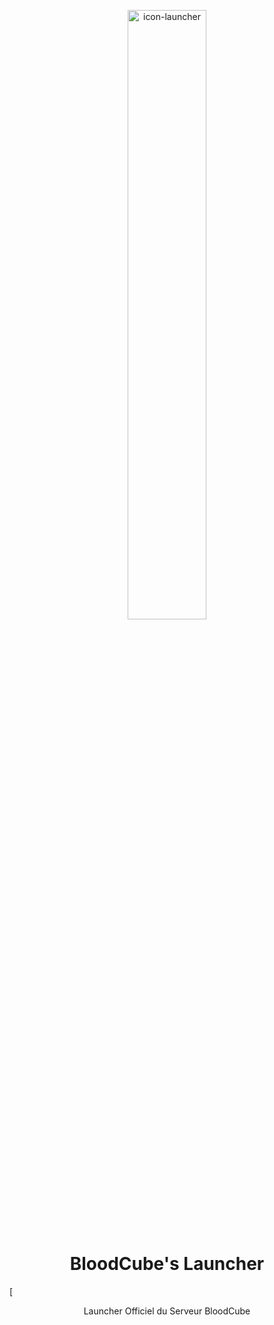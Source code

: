 <p align="center"><img src="../src/assets/images/icon.png" width="50%" height="50%" alt="icon-launcher"></p>

<h1 align="center">BloodCube's Launcher</h1>

[<p align="center">
Launcher Officiel du Serveur BloodCube
</p>
